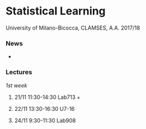 # Statistical Learning 

University of Milano-Bicocca, CLAMSES, A.A. 2017/18

### News

* 

### Lectures

*1st week*

1. 21/11 11:30-14:30 Lab713 
    + 
    
2. 22/11 13:30-16:30 U7-16

3. 24/11 9:30-11:30 Lab908

